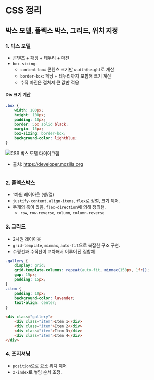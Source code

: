 # CSS 정리
## 박스 모델, 플렉스 박스, 그리드, 위치 지정 

### 1. 박스 모델 
- 콘텐츠 + 패딩 + 테두리 + 마진
- `box-sizing`: 
    - `content-box`: 콘텐츠 크기만 `width`/`height`로 계산
    - `border-box`: 페딩 + 테두리까지 포함해 크기 계산
    - 수직 마진은 겹쳐져 큰 값만 적용 

#### Div 크기 계산

```css
.box { 
    width: 100px; 
    height: 100px; 
    padding: 10px; 
    border: 5px solid black; 
    margin: 15px; 
    box-sizing: border-box; 
    background-color: lightblue; 
}
```

![CSS 박스 모델 다이어그램](https://developer.mozilla.org/en-US/docs/Learn_web_development/Core/Styling_basics/Box_model/box-model.png) 

- 출처: https://developer.mozilla.org

```css


```

### 2. 플렉스박스 
- 1차원 레이아웃 (행/열)
- `justify-content`, `align-items`, `flex`로 정렬, 크기 제어.
- 두개의 축이 있음, `flex-direction`에 의해 정의됌.
    - `row`, `row-reverse`, `column`, `column-reverse`

### 3. 그리드
- 2차원 레이아웃
- `grid-template`, `minmax`, `auto-fit`으로 복잡한 구조 구현.
- 수평선과 수직선이 교차해서 이루어진 집합체 

```css
.gallery { 
    display: grid; 
    grid-template-columns: repeat(auto-fit, minmax(150px, 1fr));
    gap: 15px; 
    padding: 15px;
}
.item { 
    padding: 10px; 
    background-color: lavender; 
    text-align: center; 
}
```
```html
<div class="gallery">
    <div class="item">Item 1</div>
    <div class="item">Item 2</div>
    <div class="item">Item 3</div>
    <div class="item">Item 4</div>
</div>
```

### 4. 포지셔닝 
- `position`으로 요소 위치 제어
- `z-index`로 쌓임 순서 조정. 